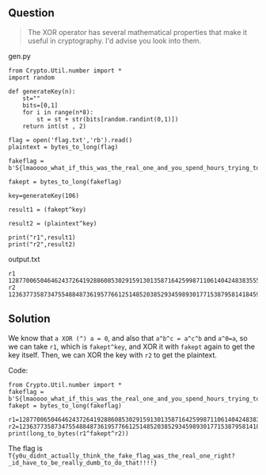 ## Question
> The XOR operator has several mathematical properties that make it useful in cryptography. I'd advise you look into them.

gen.py
```
from Crypto.Util.number import *
import random

def generateKey(n):
    st=""
    bits=[0,1]
    for i in range(n*8):
        st = st + str(bits[random.randint(0,1)])
    return int(st , 2)

flag = open('flag.txt','rb').read()
plaintext = bytes_to_long(flag)

fakeflag = b'S{lmaoooo_what_if_this_was_the_real_one_and_you_spend_hours_trying_to_get_the_real_but_actually_fake_flag}'

fakept = bytes_to_long(fakeflag)

key=generateKey(106)

result1 = (fakept^key)

result2 = (plaintext^key)

print("r1",result1)
print("r2",result2)
```
output.txt
```
r1 1287700650464624372641928860853029159130135871642599871106140424838355508958751131459880932702163566392747280125007986341932270670931585052562381648065523684221407726587836869816717495851103579837525168622593905064847357366509864857038850353962197275763400
r2 1236377358734755488487361957766125148520385293459893017715387958141845987737057965300979571491603015854886455859446169260120512690138578591661168033297749906307105490242905235922818327757280448824493516020662650905863639424052924895679314785145237462426824
```
## Solution
We know that ```a XOR (^) a = 0```, and also that ```a^b^c = a^c^b``` and ```a^0=a```, so we can take ```r1```, which is ```fakept^key```, and XOR it with ```fakept``` again to get the key itself. Then, we can XOR the key with ```r2``` to get the plaintext.

Code:
```
from Crypto.Util.number import *
fakeflag = b'S{lmaoooo_what_if_this_was_the_real_one_and_you_spend_hours_trying_to_get_the_real_but_actually_fake_flag}'
fakept = bytes_to_long(fakeflag)

r1=1287700650464624372641928860853029159130135871642599871106140424838355508958751131459880932702163566392747280125007986341932270670931585052562381648065523684221407726587836869816717495851103579837525168622593905064847357366509864857038850353962197275763400
r2=1236377358734755488487361957766125148520385293459893017715387958141845987737057965300979571491603015854886455859446169260120512690138578591661168033297749906307105490242905235922818327757280448824493516020662650905863639424052924895679314785145237462426824
print(long_to_bytes(r1^fakept^r2))
```
The flag is ```T{y0u_didnt_actually_think_the_fake_flag_was_the_real_one_right?_id_have_to_be_really_dumb_to_do_that!!!!}```
